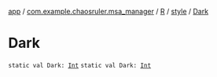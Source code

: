 [app](../../../index.md) / [com.example.chaosruler.msa_manager](../../index.md) / [R](../index.md) / [style](index.md) / [Dark](.)

# Dark

`static val Dark: `[`Int`](https://kotlinlang.org/api/latest/jvm/stdlib/kotlin/-int/index.html)
`static val Dark: `[`Int`](https://kotlinlang.org/api/latest/jvm/stdlib/kotlin/-int/index.html)